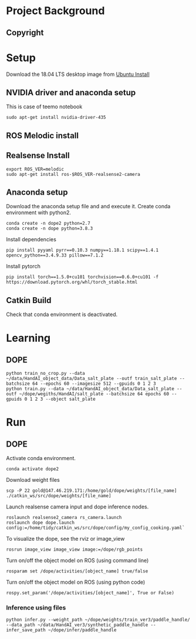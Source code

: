 # Project Background

## Copyright

# Setup

Download the 18.04 LTS desktop image from [Ubuntu Install]()

## NVIDIA driver and anaconda setup

This is case of teemo notebook

```
sudo apt-get install nvidia-driver-435
```

## ROS Melodic install

## Realsense Install

 ```
 export ROS_VER=melodic
 sudo apt-get install ros-$ROS_VER-realsense2-camera
 ```
 
 ## Anaconda setup
 
 Download the anaconda setup file and and execute it.
 Create conda environment with python2.
 
 ```
 conda create -n dope2 python=2.7
 conda create -n dope python=3.8.3
 ```
 
 Install dependencies
 
 ```
 pip install pyyaml pyrr==0.10.3 numpy==1.18.1 scipy==1.4.1 opencv_python==3.4.9.33 pillow==7.1.2
 ```
 
 Install pytorch
 
 ```
 pip install torch==1.5.0+cu101 torchvision==0.6.0+cu101 -f https://download.pytorch.org/whl/torch_stable.html
 ```
 
 ## Catkin Build
 
 Check that conda environment is deactivated.
 
 # Learning
 
 ## DOPE
 
 ```
 python train_no_crop.py --data ~/data/HandAI_object_data/Data_salt_plate --outf train_salt_plate --batchsize 64 --epochs 60 --imagesize 512 --gpuids 0 1 2 3
 python train.py --data ~/data/HandAI_object_data/Data_salt_plate --outf ~/dope/wegiths/HandAI/salt_plate --batchsize 64 epochs 60 --gpuids 0 1 2 3 --object salt_plate
 ```
 
 # Run
 
 ## DOPE
 
Activate conda environment.

```
conda activate dope2
```

Download weight files

```
scp -P 22 gold@147.46.219.171:/home/gold/dope/weights/[file_name] ./catkin_ws/src/dope/weights/[file_name]
```

Launch realsense camera input and dope inference nodes.
 
```
roslaunch realsense2_camera rs_camera.launch
roslaunch dope dope.launch config:=/home/tidy/catkin_ws/src/dope/config/my_config_cooking.yaml`
``` 

To visualize the dope, see the rviz or image_view

```
rosrun image_view image_view image:=/dope/rgb_points
```

Turn on/off the object model on ROS (using command line)

```
rosparam set /dope/activities/[object_name] true/false
```

Turn on/off the object model on ROS (using python code)

```
rospy.set_param('/dope/activities/[object_name]', True or False)
```

### Inference using files

```
python infer.py --weight_path ~/dope/weights/train_ver3/paddle_handle/ --data_path ~/data/HandAI_ver3/synthetic_paddle_handle --infer_save_path ~/dope/infer/paddle_handle
```
